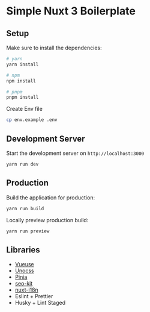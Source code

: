# Simple Nuxt 3 Boilerplate

## Setup

Make sure to install the dependencies:

```bash
# yarn
yarn install

# npm
npm install

# pnpm
pnpm install
```

Create Env file

```bash
cp env.example .env

```

## Development Server

Start the development server on `http://localhost:3000`

```bash
yarn run dev
```

## Production

Build the application for production:

```bash
yarn run build
```

Locally preview production build:

```bash
yarn run preview
```

## Libraries

- [Vueuse](https://vueuse.org/)
- [Unocss](https://github.com/antfu/unocss)
- [Pinia](https://pinia.vuejs.org/)
- [seo-kit](github.com/harlan-zw/nuxt-seo-kit)
- [nuxt-i18n](https://github.com/nuxt-modules/i18n)
- Eslint + Prettier
- Husky + Lint Staged
  
